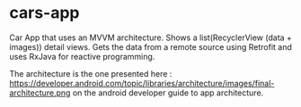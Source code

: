 # cars-app

Car App that uses an MVVM architecture.
Shows a list(RecyclerView (data + images)) detail views.
Gets the data from a remote source using Retrofit and uses RxJava for reactive programming.

The architecture is the one presented here :
https://developer.android.com/topic/libraries/architecture/images/final-architecture.png
on the android developer guide to app architecture.

